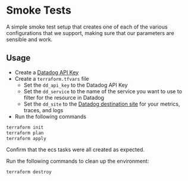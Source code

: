 # Smoke Tests

A simple smoke test setup that creates one of each of the various configurations
that we support, making sure that our parameters are sensible and work.

## Usage

* Create a [Datadog API Key](https://app.datadoghq.com/organization-settings/api-keys)
* Create a `terraform.tfvars` file
  * Set the `dd_api_key` to the Datadog API Key
  * Set the `dd_service` to the name of the service you want to use to filter for the resource in Datadog
  * Set the `dd_site` to the [Datadog destination site](https://docs.datadoghq.com/getting_started/site/) for your metrics, traces, and logs
* Run the following commands

```bash
terraform init
terraform plan
terraform apply
```

Confirm that the ecs tasks were all created as expected.

Run the following commands to clean up the environment:

```bash
terraform destroy
```
